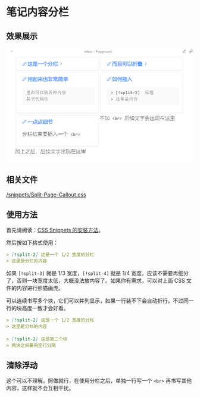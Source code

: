 # 笔记内容分栏

## 效果展示

![Split-Page-Callout](../images/Split-Page-Callout.png)

## 相关文件

[/snippets/Split-Page-Callout.css](../../snippets/Split-Page-Callout.css)

## 使用方法

首先请阅读：[CSS Snippets 的安装方法](../Usages/Install-CSS-Snippets.md)。

然后按如下格式使用：

```markdown
> [!split-2] 这是一个 1/2 宽度的分栏
> 这里是分栏的内容
```

如果 `[!split-3]` 就是 1/3 宽度，`[!split-4]` 就是 1/4 宽度。应该不需要再细分了，否则一块宽度太低，大概没法放内容了。如果你有需求，可以对上面 CSS 文件的内容进行照猫画虎。

可以连续书写多个块，它们可以并列显示，如果一行装不下会自动折行。不过同一行的块高度一致才会好看。

```markdown
> [!split-2] 这是一个 1/2 宽度的分栏
> 这里是分栏的内容

> [!split-2] 这是第二个块
> 两块之间要用空行分隔
```

## 清除浮动

这个可以不理解，照做就行，在使用分栏之后，单独一行写一个 `<br>` 再书写其他内容，这样就不会互相干扰。